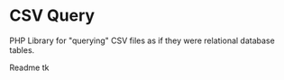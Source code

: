 CSV Query
====================

PHP Library for "querying" CSV files as if they were relational database tables.

Readme tk
